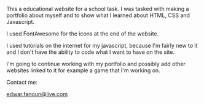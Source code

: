 This a educational website for a school task. I was tasked with making a portfolio about myself and to show what I learned about HTML, CSS and Javascript.

I used FontAwesome for the icons at the end of the website.

I used tutorials on the internet for my javascript, because I'm fairly new to it and I don't have the ability to code what I want to have on the site.

I'm going to continue working with my portfolio and possibly add other websites linked to it for example a game that I'm working on.


Contact me:

edwar.fanoun@live.com
